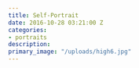 ```yaml
---
title: Self-Portrait
date: 2016-10-28 03:21:00 Z
categories:
- portraits
description:
primary_image: "/uploads/high6.jpg"
---
```


